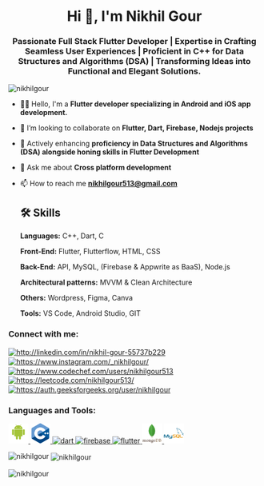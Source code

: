 <h1 align="center">Hi 👋, I'm Nikhil Gour</h1>
<h3 align="center">Passionate Full Stack Flutter Developer | Expertise in Crafting Seamless User Experiences | Proficient in C++ for Data Structures and Algorithms (DSA) | Transforming Ideas into Functional and Elegant Solutions.</h3>

<p align="left"> <img src="https://komarev.com/ghpvc/?username=nikhilgour&label=Profile%20views&color=0e75b6&style=flat" alt="nikhilgour" /> </p>

- 👋🏻 Hello, I'm a **Flutter developer specializing in Android and iOS app development.**

- 👯 I’m looking to collaborate on **Flutter, Dart, Firebase, Nodejs projects**

- 💪 Actively enhancing **proficiency in Data Structures and Algorithms (DSA) alongside honing skills in Flutter Development**

- 💬 Ask me about **Cross platform development**

- 📫 How to reach me **nikhilgour513@gmail.com**

  <h2>🛠 Skills</h2>
  
  <p><strong>Languages:</strong> C++, Dart, C</p>
  
  <p><strong>Front-End:</strong> Flutter, Flutterflow, HTML, CSS</p>
  
  <p><strong>Back-End:</strong> API, MySQL, (Firebase & Appwrite as BaaS), Node.js</p>
  
  <p><strong>Architectural patterns:</strong> MVVM & Clean Architecture</p>
  
  <p><strong>Others:</strong> Wordpress, Figma, Canva</p>
  
  <p><strong>Tools:</strong> VS Code, Android Studio, GIT</p>

<h3 align="left">Connect with me:</h3>
<p align="left">
<a href="https://linkedin.com/in/http://linkedin.com/in/nikhil-gour-55737b229" target="blank"><img align="center" src="https://raw.githubusercontent.com/rahuldkjain/github-profile-readme-generator/master/src/images/icons/Social/linked-in-alt.svg" alt="http://linkedin.com/in/nikhil-gour-55737b229" height="30" width="40" /></a>
<a href="https://instagram.com/https://www.instagram.com/_nikhilgour/" target="blank"><img align="center" src="https://raw.githubusercontent.com/rahuldkjain/github-profile-readme-generator/master/src/images/icons/Social/instagram.svg" alt="https://www.instagram.com/_nikhilgour/" height="30" width="40" /></a>
<a href="https://www.codechef.com/users/https://www.codechef.com/users/nikhilgour513" target="blank"><img align="center" src="https://cdn.jsdelivr.net/npm/simple-icons@3.1.0/icons/codechef.svg" alt="https://www.codechef.com/users/nikhilgour513" height="30" width="40" /></a>
<a href="https://www.leetcode.com/https://leetcode.com/nikhilgour513/" target="blank"><img align="center" src="https://raw.githubusercontent.com/rahuldkjain/github-profile-readme-generator/master/src/images/icons/Social/leet-code.svg" alt="https://leetcode.com/nikhilgour513/" height="30" width="40" /></a>
<a href="https://auth.geeksforgeeks.org/user/https://auth.geeksforgeeks.org/user/nikhilgour" target="blank"><img align="center" src="https://raw.githubusercontent.com/rahuldkjain/github-profile-readme-generator/master/src/images/icons/Social/geeks-for-geeks.svg" alt="https://auth.geeksforgeeks.org/user/nikhilgour" height="30" width="40" /></a>
</p>

<h3 align="left">Languages and Tools:</h3>
<p align="left"> <a href="https://developer.android.com" target="_blank" rel="noreferrer"> <img src="https://raw.githubusercontent.com/devicons/devicon/master/icons/android/android-original-wordmark.svg" alt="android" width="40" height="40"/> </a> <a href="https://www.w3schools.com/cpp/" target="_blank" rel="noreferrer"> <img src="https://raw.githubusercontent.com/devicons/devicon/master/icons/cplusplus/cplusplus-original.svg" alt="cplusplus" width="40" height="40"/> </a> <a href="https://dart.dev" target="_blank" rel="noreferrer"> <img src="https://www.vectorlogo.zone/logos/dartlang/dartlang-icon.svg" alt="dart" width="40" height="40"/> </a> <a href="https://firebase.google.com/" target="_blank" rel="noreferrer"> <img src="https://www.vectorlogo.zone/logos/firebase/firebase-icon.svg" alt="firebase" width="40" height="40"/> </a> <a href="https://flutter.dev" target="_blank" rel="noreferrer"> <img src="https://www.vectorlogo.zone/logos/flutterio/flutterio-icon.svg" alt="flutter" width="40" height="40"/> </a> <a href="https://www.mongodb.com/" target="_blank" rel="noreferrer"> <img src="https://raw.githubusercontent.com/devicons/devicon/master/icons/mongodb/mongodb-original-wordmark.svg" alt="mongodb" width="40" height="40"/> </a> <a href="https://www.mysql.com/" target="_blank" rel="noreferrer"> <img src="https://raw.githubusercontent.com/devicons/devicon/master/icons/mysql/mysql-original-wordmark.svg" alt="mysql" width="40" height="40"/> </a> </p>

<p><img align="left" src="https://github-readme-stats.vercel.app/api/top-langs?username=nikhilgour&show_icons=true&locale=en&layout=compact" alt="nikhilgour" /></p>

<p>&nbsp;<img align="center" src="https://github-readme-stats.vercel.app/api?username=nikhilgour&show_icons=true&locale=en" alt="nikhilgour" /></p>

<p><img align="center" src="https://github-readme-streak-stats.herokuapp.com/?user=nikhilgour&" alt="nikhilgour" /></p>

